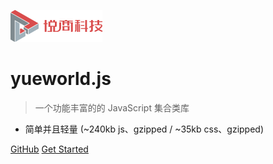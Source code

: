 ![logo](media/logo.png)

# yueworld.js

> 一个功能丰富的的 JavaScript 集合类库

* 简单并且轻量 (~240kb js、gzipped / ~35kb css、gzipped)
<!--
Multiple themes
Not build static html files
-->

[GitHub](https://github.com/yueworld/static/)
[Get Started](#yueworldjs)

<!-- 背景图片 ![](media/background.png) -->

<!-- 背景色 ![color](#e4e7ea)-->